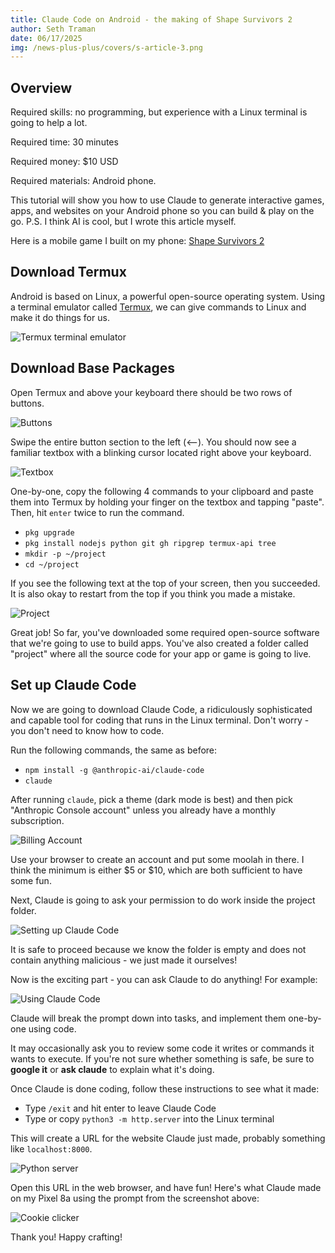 ```yaml
---
title: Claude Code on Android - the making of Shape Survivors 2
author: Seth Traman
date: 06/17/2025
img: /news-plus-plus/covers/s-article-3.png
---
```


## Overview

Required skills: no programming, but experience with a Linux terminal is going to help a lot.

Required time: 30 minutes

Required money: $10 USD

Required materials: Android phone.

This tutorial will show you how to use Claude to generate interactive games, apps, and websites on your Android phone so you can build & play on the go.  P.S. I think AI is cool, but I wrote this article myself.

Here is a mobile game I built on my phone: [Shape Survivors 2](https://stickyfingies.github.io/square-game-2)

## Download Termux

Android is based on Linux, a powerful open-source operating system.  Using a terminal emulator called [Termux](https://play.google.com/store/apps/details?id=com.termux&hl=en_US&pli=1), we can give commands to Linux and make it do things for us.

![Termux terminal emulator](./s-article-3/termux.png)

## Download Base Packages

Open Termux and above your keyboard there should be two rows of buttons.

![Buttons](./s-article-3/buttons.png)

Swipe the entire button section to the left (<--).  You should now see a familiar textbox with a blinking cursor located right above your keyboard.

![Textbox](./s-article-3/textbox.png)

One-by-one, copy the following 4 commands to your clipboard and paste them into Termux by holding your finger on the textbox and tapping "paste".  Then, hit `enter` twice to run the command.

- `pkg upgrade`
- `pkg install nodejs python git gh ripgrep termux-api tree`
- `mkdir -p ~/project`
- `cd ~/project`

If you see the following text at the top of your screen, then you succeeded.  It is also okay to restart from the top if you think you made a mistake.

![Project](./s-article-3/project.png)

Great job!  So far, you've downloaded some required open-source software that we're going to use to build apps.  You've also created a folder called "project" where all the source code for your app or game is going to live.

## Set up Claude Code

Now we are going to download Claude Code, a ridiculously sophisticated and capable tool for coding that runs in the Linux terminal.  Don't worry - you don't need to know how to code.

Run the following commands, the same as before:

- `npm install -g @anthropic-ai/claude-code`
- `claude`

After running `claude`, pick a theme (dark mode is best) and then pick "Anthropic Console account" unless you already have a monthly subscription.

![Billing Account](./s-article-3/account.png)

Use your browser to create an account and put some moolah in there.  I think the minimum is either $5 or $10, which are both sufficient to have some fun.

Next, Claude is going to ask your permission to do work inside the project folder.

![Setting up Claude Code](./s-article-3/trust.png)

It is safe to proceed because we know the folder is empty and does not contain anything malicious - we just made it ourselves!

Now is the exciting part - you can ask Claude to do anything!  For example:

![Using Claude Code](./s-article-3/crafting.png)

Claude will break the prompt down into tasks, and implement them one-by-one using code.

It may occasionally ask you to review some code it writes or commands it wants to execute.  If you're not sure whether something is safe, be sure to **google it** or **ask claude** to explain what it's doing.

Once Claude is done coding, follow these instructions to see what it made:

- Type `/exit` and hit enter to leave Claude Code
- Type or copy `python3 -m http.server` into the Linux terminal

This will create a URL for the website Claude just made, probably something like `localhost:8000`.

![Python server](./s-article-3/server.png)

Open this URL in the web browser, and have fun!  Here's what Claude made on my Pixel 8a using the prompt from the screenshot above:

![Cookie clicker](./s-article-3/cookie.png)

Thank you!  Happy crafting!
